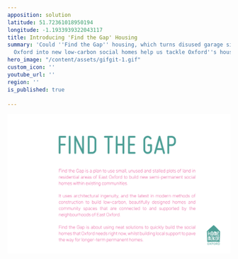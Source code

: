 ```yaml
---
apposition: solution
latitude: 51.72361018950194
longitude: -1.1933939322043117
title: Introducing 'Find the Gap' Housing
summary: 'Could ''Find the Gap'' housing, which turns disused garage sites in East
  Oxford into new low-carbon social homes help us tackle Oxford''s housing crisis? '
hero_image: "/content/assets/gifgit-1.gif"
custom_icon: ''
youtube_url: ''
region: ''
is_published: true

---
```

![](/content/assets/gifgit-1.gif)